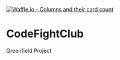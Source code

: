 [![Waffle.io - Columns and their card count](https://badge.waffle.io/Tbhesswebber/CodeFightClub.png?columns=all)](https://waffle.io/Tbhesswebber/CodeFightClub?utm_source=badge)
# CodeFightClub
Greenfield Project
